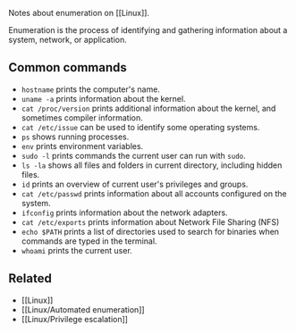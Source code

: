Notes about enumeration on [[Linux]].

Enumeration is the process of identifying and gathering information about a system, network, or application.

## Common commands

- `hostname` prints the computer's name.
- `uname -a` prints information about the kernel.
- `cat /proc/version` prints additional information about the kernel, and sometimes compiler information.
- `cat /etc/issue` can be used to identify some operating systems.
- `ps` shows running processes.
- `env` prints environment variables.
- `sudo -l` prints commands the current user can run with `sudo`.
- `ls -la` shows all files and folders in current directory, including hidden files.
- `id` prints an overview of current user's privileges and groups.
- `cat /etc/passwd` prints information about all accounts configured on the system.
- `ifconfig` prints information about the network adapters.
- `cat /etc/exports` prints information about Network File Sharing (NFS)
- `echo $PATH` prints a list of directories used to search for binaries when commands are typed in the terminal.
- `whoami` prints the current user.

## Related

- [[Linux]]
- [[Linux/Automated enumeration]]
- [[Linux/Privilege escalation]]
